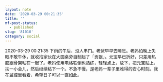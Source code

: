 ```yaml
---
layout: note
date: '2020-03-29 00:21:35'
title: ''
mf-post-status:
  - published
slug: '81010'
category: social
---
```

2020-03-29 00:21:35 下雨的午后，没人串门。老爸早早去睡觉。老妈怕晚上失眠不敢午休，就收拾家伙在大圆桌旁自制起了「贡银」。元宝早已折好，只差用热胶跟骨架粘在一起了。老妈使用电烙铁倒也熟练，轻轻点上，放下，把元宝贴上，扶一小会儿，然后继续粘下一个。不急不慢，是老妈一辈子里难得的安心时刻。我在监控里看着，希望日子可以一直如此。